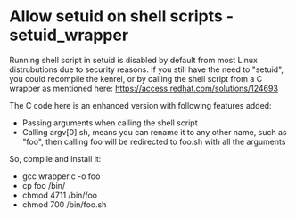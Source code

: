 # Allow setuid on shell scripts - setuid_wrapper

Running shell script in setuid is disabled by default from most Linux distrubutions due to security reasons. If you still have the need to "setuid", you could recompile the kenrel, or by calling the shell script from a C wrapper as mentioned here: https://access.redhat.com/solutions/124693

The C code here is an enhanced version with following features added:
* Passing arguments when calling the shell script
* Calling argv[0].sh, means you can rename it to any other name, such as "foo", then calling foo will be redirected to foo.sh with all the arguments

So, compile and install it:
* gcc wrapper.c -o foo
* cp foo /bin/
* chmod 4711 /bin/foo
* chmod 700 /bin/foo.sh
